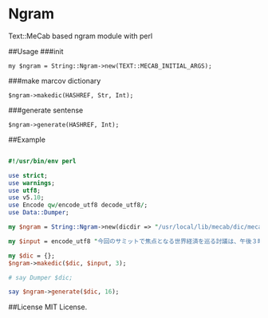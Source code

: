 # Ngram
Text::MeCab based ngram module with perl

##Usage
###init
```
my $ngram = String::Ngram->new(TEXT::MECAB_INITIAL_ARGS);
```
###make marcov dictionary
```
$ngram->makedic(HASHREF, Str, Int);
```

###generate sentense
```
$ngram->generate(HASHREF, Int);
```
  
##Example
```perl

#!/usr/bin/env perl

use strict;
use warnings;
use utf8;
use v5.10;
use Encode qw/encode_utf8 decode_utf8/;
use Data::Dumper;

my $ngram = String::Ngram->new(dicdir => "/usr/local/lib/mecab/dic/mecab-ipadic-neologd");

my $input = encode_utf8 "今回のサミットで焦点となる世界経済を巡る討議は、午後３時半すぎに終わりました。この中で安倍総理大臣は「世界経済は今、まさに分岐点にあり、政策的対応を誤ると危機に陥るリスクがあることは認識しておかなければならない」という考えを示し、Ｇ７の結束を呼びかけたとみられます。。";

my $dic = {};
$ngram->makedic($dic, $input, 3);

# say Dumper $dic;

say $ngram->generate($dic, 16);
```

##License
MIT License.
